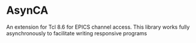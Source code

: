 # AsynCA
An extension for Tcl 8.6 for EPICS channel access. This library works fully asynchronously
to facilitate writing responsive programs
